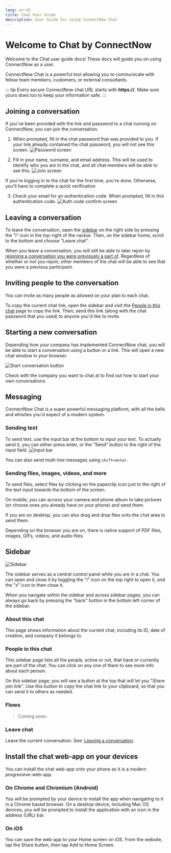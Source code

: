 ```yaml
---
lang: en-US
title: Chat User Guide
description: User Guide for using ConnectNow Chat
---
```

# Welcome to Chat by ConnectNow
Welcome to the Chat user guide docs! These docs will guide you on using ConnectNow as a user.

ConnectNow Chat is a powerful tool allowing you to communicate with fellow team members, customers, or external consultants.

::: tip
Every secure ConnectNow chat URL starts with **https://**. Make sure yours does too to keep your information safe.
:::

## Joining a conversation

If you've been provided with the link and password to a chat running on ConnectNow, you can join the conversation.

1. When prompted, fill in the chat password that was provided to you. If your link already contained the chat password, you will not see this screen. ![Password screen](./join_convo_password.jpg)

2. Fill in your name, surname, and email address. This will be used to identify who you are in the chat, and all chat members will be able to see this. ![Join screen](./join_convo_who.jpg)

If you're logging in to the chat for the first time, you're done. Otherwise, you'll have to complete a quick verification

3. Check your email for an authentication code. When prompted, fill in this authentication code. ![Auth code confirm screen](./join_convo_confirm.jpg)

## Leaving a conversation

To leave the conversation, open the [sidebar](#sidebar) on the right side by pressing the "i" icon in the top-right of the navbar. Then, on the sidebar home, scroll to the bottom and choose "Leave chat".

When you leave a conversation, you will still be able to later rejoin by [rejoining a conversation you were previously a part of](#rejoining-a-conversation-you-were-previously-a-part-of). Regardless of whether or not you rejoin, other members of the chat will be able to see that you were a previous participant.

## Inviting people to the conversation

You can invite as many people as allowed on your plan to each chat.

To copy the current chat link, open the sidebar and visit the [People in this chat](#people-in-this-chat) page to copy the link. Then, send this link (along with the chat password that you used) to anyone you'd like to invite.

## Starting a new conversation

Depending how your company has implemented ConnectNow chat, you will be able to start a conversation using a button or a link. This will open a new chat window in your browser.

![Start conversation button](./start.jpg)

Check with the company you want to chat at to find out how to start your own conversations.

## Messaging

ConnectNow Chat is a super powerful messaging platform, with all the bells and whistles you'd expect of a modern system.

### Sending text

To send text, use the input bar at the bottom to input your text. To actually send it, you can either press enter, or the "Send" button to the right of the input field. ![input bar](./input_bar.jpg)

You can also send multi-line messages using `shift+enter`.

### Sending files, images, videos, and more

To send files, select files by clicking on the paperclip icon just to the right of the text input towards the bottom of the screen.

On mobile, you can access your camera and phone album to take pictures (or choose ones you already have on your phone) and send them.

If you are on desktop, you can also drag and drop files onto the chat area to send them.

Depending on the browser you are on, there is native support of PDF files, images, GIFs, videos, and audio files.

## Sidebar

![Sidebar](./sidebar.gif)

The sidebar serves as a central control panel while you are in a chat. You can open and close it by toggling the "i" icon on the top right to open it, and the "x" icon to then close it.

When you navigate within the sidebar and across sidebar pages, you can always go back by pressing the "back" button in the bottom left corner of the sidebar.

### About this chat

This page shows information about the current chat, including its ID, date of creation, and company it belongs to.

### People in this chat

This sidebar page lists all the people, active or not, that have or currently are part of the chat. You can click on any one of them to see more info about each person.

On this sidebar page, you will see a button at the top that will let you "Share join link". Use this button to copy the chat link to your clipboard, so that you can send it to others as needed.

### Flows

> Coming soon.

### Leave chat

Leave the current conversation. See: [Leaving a conversation](#leaving-a-conversation).

## Install the chat web-app on your devices

You can install the chat web-app onto your phone as it is a modern progressive-web-app.

### On Chrome and Chromium (Android)

You will be prompted by your device to install the app when navigating to it in a Chrome based browser. On a desktop device, including Mac OS devices, you will be prompted to install the application with an icon in the address (URL) bar.

### On iOS

You can save the web-app to your Home screen on iOS. From the website, tap the Share button, then tap Add to Home Screen.

